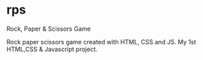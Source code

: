 # rps
Rock, Paper &amp; Scissors Game

Rock paper scissors game created with HTML, CSS and JS.
My 1st HTML,CSS &amp; Javascript project.

